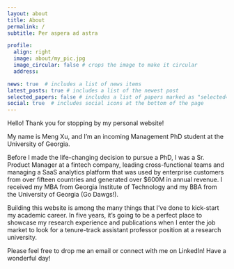 ```yaml
---
layout: about
title: About
permalink: /
subtitle: Per aspera ad astra

profile:
  align: right
  image: about/my_pic.jpg
  image_circular: false # crops the image to make it circular
  address:

news: true  # includes a list of news items
latest_posts: true # includes a list of the newest post
selected_papers: false # includes a list of papers marked as "selected={true}"
social: true  # includes social icons at the bottom of the page
---
```


Hello! Thank you for stopping by my personal website!

My name is Meng Xu, and I’m an incoming Management PhD student at the University of Georgia.

Before I made the life-changing decision to pursue a PhD, I was a Sr. Product Manager at a fintech company, leading cross-functional teams and managing a SaaS analytics platform that was used by enterprise customers from over fifteen countries and generated over $600M in annual revenue. I received my MBA from Georgia Institute of Technology and my BBA from the University of Georgia (Go Dawgs!).

Building this website is among the many things that I’ve done to kick-start my academic career. In five years, it’s going to be a perfect place to showcase my research experience and publications when I enter the job market to look for a tenure-track assistant professor position at a research university.

Please feel free to drop me an email or connect with me on LinkedIn! Have a wonderful day! <i class="fas fa-coffee"></i>

